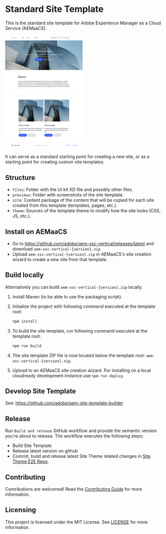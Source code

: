 # Standard Site Template

This is the standard site template for Adobe Experience Manager as a Cloud Service (AEMaaCS).

<img src="previews/StandardSiteTemplate.png?raw=true" alt="Standard site preview" width="50%">

It can serve as a standard starting point for creating a new site, or as a starting point for creating custom site templates.

## Structure

* `files`: Folder with the UI kit XD file and possibly other files.
* `previews`: Folder with screenshots of the site template.
* `site`: Content package of the content that will be copied for each site created from this template (templates, pages, etc.).
* `theme`: Sources of the template theme to modify how the site looks (CSS, JS, etc.).

## Install on AEMaaCS

* Go to <https://github.com/adobe/aem-xsc-vertical/releases/latest> and download `aem-xsc-vertical-{version}.zip`
* Upload `aem-xsc-vertical-{version}.zip` in AEMaaCS's site creation wizard to create a new site from that template.

## Build locally

Alternatively you can build `aem-xsc-vertical-{version}.zip` locally.

1. Install Maven (to be able to use the packaging script).
1. Initialize the project with following command executed at the template root:

   ```bash
   npm install
   ```

1. To build the site template, run following command executed at the template root:

   ```bash
   npm run build
   ```

1. The site template ZIP file is now located below the template root: `aem-xsc-vertical-{version}.zip`.
1. Upload to an AEMaaCS site creation wizard. For installing on a local cloudready development instance use `npm run deploy`.

## Develop Site Template

See: <https://github.com/adobe/aem-site-template-builder>

## Release

Run `Build and release` GitHub workflow and provide the semantic version you're about to release. The workflow executes the following steps:

* Build Site Template
* Release latest version on github
* Commit, build and release latest Site Theme related changes in [Site Theme E2E Repo](https://github.com/adobe/aem-xsc-vertical-theme-e2e).

## Contributing

Contributions are welcomed! Read the [Contributing Guide](.github/CONTRIBUTING.md) for more information.

## Licensing

This project is licensed under the MIT License. See [LICENSE](LICENSE.md) for more information.
